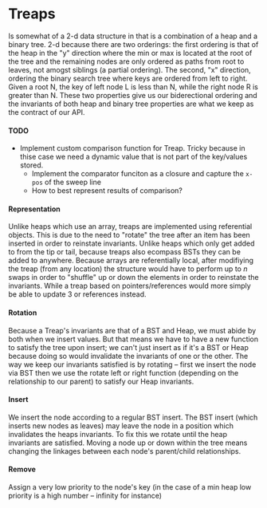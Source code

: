 # Treaps

Is somewhat of a 2-d data structure in that is a combination of a heap and a binary tree. 2-d because there are two orderings: the first ordering is that of the heap in the "y" direction where the min or max is located at the root of the tree and the remaining nodes are only ordered as paths from root to leaves, not amogst siblings (a partial ordering). The second, "x" direction, ordering the binary search tree where keys are ordered from left to right. Given a root N, the key of left node L is less than N, while the right node R is greater than N. These two properties give us our biderectional ordering and the invariants of both heap and binary tree properties are what we keep as the contract of our API.

#### TODO

- Implement custom comparison function for Treap. Tricky because in thise case we need a dynamic value that is not part of the key/values stored.
  - Implement the comparator funciton as a closure and capture the `x-pos` of the sweep line
  - How to best represent results of comparison?

#### Representation

Unlike heaps which use an array, treaps are implemented using referential objects. This is due to the need to "rotate" the tree after an item has been inserted in order to reinstate invariants. Unlike heaps which only get added to from the tip or tail, because treaps also ecompass BSTs they can be added to anywhere. Because arrays are referentially local, after modifiying the treap (from any location) the structure would have to perform up to *n* swaps in order to "shuffle" up or down the elements in order to reinstate the invariants. While a treap based on pointers/references would more simply be able to update 3 or references instead.

#### Rotation

Because a Treap's invariants are that of a BST and Heap, we must abide by both when we insert values. But that means we have to have a new function to satisfy the tree upon insert; we can't just insert as if it's a BST or Heap because doing so would invalidate the invariants of one or the other. The way we keep our invariants satisfied is by rotating – first we insert the node via BST then we use the rotate left or right function (depending on the relationship to our parent) to satisfy our Heap invariants.

#### Insert

We insert the node according to a regular BST insert. The BST insert (which inserts new nodes as leaves) may leave the node in a position which invalidates the heaps invariants. To fix this we rotate until the heap invariants are satisfied. Moving a node up or down within the tree means changing the linkages between each node's parent/child relationships.

#### Remove

Assign a very low priority to the node's key (in the case of a min heap low priority is a high number – infinity for instance)